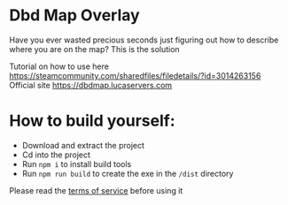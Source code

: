 # Dbd Map Overlay
Have you ever wasted precious seconds just figuring out how to describe where you are on the map? This is the solution

Tutorial on how to use here https://steamcommunity.com/sharedfiles/filedetails/?id=3014263156
Official site https://dbdmap.lucaservers.com

# How to build yourself:
- Download and extract the project
- Cd into the project
- Run `npm i` to install build tools
- Run `npm run build` to create the exe in the `/dist` directory

Please read the [terms of service](https://github.com/LucaFontanot/dbd-map-overlay/blob/main/TERMS%20AND%20PRIVACY.md) before using it 